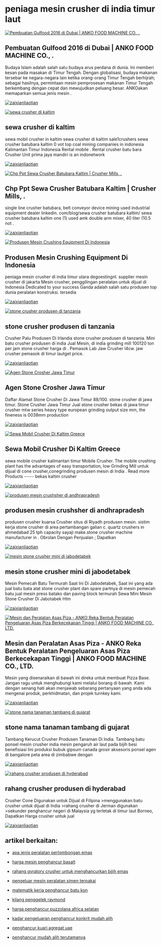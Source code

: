 # peniaga mesin crusher di india timur laut
<a href="https://mnn.zoosnet.net/LR/Chatpre.aspx?id=MNN94995150&p=https://topgrinding.com/" target="_blank">![Pembuatan Gulfood 2016 di Dubai | ANKO FOOD MACHINE CO., .](https://github.com/technlg/images/blob/main/56.jpg)</a>
## Pembuatan Gulfood 2016 di Dubai | ANKO FOOD MACHINE CO., .
Budaya Islam adalah salah satu budaya arus perdana di dunia. Ini memberi kesan pada masakan di Timur Tengah. Dengan globalisasi, budaya makanan tersebar ke negara-negara lain ketika orang-orang Timur Tengah berhijrah; sebagai hasilnya, permintaan mesin pemprosesan makanan Timur Tengah berkembang dengan cepat dan mewujudkan peluang besar. ANKOakan memaparkan semua jenis mesin .
<a href="https://mnn.zoosnet.net/LR/Chatpre.aspx?id=MNN94995150&p=https://topgrinding.com/" target="_blank"><img src="https://github.com/technlg/images/raw/main/chat11.jpg" alt="zaixianliaotian"/></a><a href="//whatsapp.shibangsoft.com/WhatsApp.php" ><img src="https://github.com/technlg/images/raw/main/chat11.png" alt=""></a>
<a href="https://mnn.zoosnet.net/LR/Chatpre.aspx?id=MNN94995150&p=https://topgrinding.com/" target="_blank">![sewa crusher di kaltim](https://github.com/technlg/images/blob/main/13.jpg)</a>
## sewa crusher di kaltim
sewa mobil crusher in kaltim sewa crusher di kaltim sale1crushers sewa crusher batubara kaltim 0 vot top coal mining companies in indonesia Kalimantan Timur Indonesia Rental mobile . Rental crusher batu bara Crusher Unit prima jaya mandiri is an indonetwork
<a href="https://mnn.zoosnet.net/LR/Chatpre.aspx?id=MNN94995150&p=https://topgrinding.com/" target="_blank"><img src="https://github.com/technlg/images/raw/main/chat11.jpg" alt="zaixianliaotian"/></a><a href="//whatsapp.shibangsoft.com/WhatsApp.php" ><img src="https://github.com/technlg/images/raw/main/chat11.png" alt=""></a>
<a href="https://mnn.zoosnet.net/LR/Chatpre.aspx?id=MNN94995150&p=https://topgrinding.com/" target="_blank">![Chp Ppt Sewa Crusher Batubara Kaltim | Crusher Mills, .](https://github.com/technlg/images/blob/main/65.jpg)</a>
## Chp Ppt Sewa Crusher Batubara Kaltim | Crusher Mills, .
single line crusher batubara, belt conveyor device mining used industrial equipment dealer linkedin. com/blog/sewa crusher batubara kaltim/ sewa crusher batubara kaltim one (1) used amk double arm mixer, 40 liter (10.5 not .
<a href="https://mnn.zoosnet.net/LR/Chatpre.aspx?id=MNN94995150&p=https://topgrinding.com/" target="_blank"><img src="https://github.com/technlg/images/raw/main/chat11.jpg" alt="zaixianliaotian"/></a><a href="//whatsapp.shibangsoft.com/WhatsApp.php" ><img src="https://github.com/technlg/images/raw/main/chat11.png" alt=""></a>
<a href="https://mnn.zoosnet.net/LR/Chatpre.aspx?id=MNN94995150&p=https://topgrinding.com/" target="_blank">![Produsen Mesin Crushing Equipment Di Indonesia](https://github.com/technlg/images/blob/main/24.jpg)</a>
## Produsen Mesin Crushing Equipment Di Indonesia
peniaga mesin crusher di india timur utara degoestingnl. supplier mesin crusher di jakarta Mesin crusher, penggilingan peralatan untuk dijual di Indonesia Dedicated to your success Ganda adalah salah satu produsen top dunia peralatan konstruksi. tersedia
<a href="https://mnn.zoosnet.net/LR/Chatpre.aspx?id=MNN94995150&p=https://topgrinding.com/" target="_blank"><img src="https://github.com/technlg/images/raw/main/chat11.jpg" alt="zaixianliaotian"/></a><a href="//whatsapp.shibangsoft.com/WhatsApp.php" ><img src="https://github.com/technlg/images/raw/main/chat11.png" alt=""></a>
<a href="https://mnn.zoosnet.net/LR/Chatpre.aspx?id=MNN94995150&p=https://topgrinding.com/" target="_blank">![stone crusher produsen di tanzania](https://github.com/technlg/images/blob/main/57.jpg)</a>
## stone crusher produsen di tanzania
Crusher Palu Produsen Di Irlandia stone crusher produsen di tanzania. Mini batu crusher produsen di india Jual Mesin, di india grinding mill 100120 ton per jam stone crusher harga di . Pemasok Lab Jaw Crusher l4cw. jaw crusher pemasok di timur lautget price.
<a href="https://mnn.zoosnet.net/LR/Chatpre.aspx?id=MNN94995150&p=https://topgrinding.com/" target="_blank"><img src="https://github.com/technlg/images/raw/main/chat11.jpg" alt="zaixianliaotian"/></a><a href="//whatsapp.shibangsoft.com/WhatsApp.php" ><img src="https://github.com/technlg/images/raw/main/chat11.png" alt=""></a>
<a href="https://mnn.zoosnet.net/LR/Chatpre.aspx?id=MNN94995150&p=https://topgrinding.com/" target="_blank">![Agen Stone Crosher Jawa Timur](https://github.com/technlg/images/blob/main/50.jpg)</a>
## Agen Stone Crosher Jawa Timur
Daftar Alamat Stone Crusher Di Jawa Timur 88/100. stone crusher di jawa timur. Stone Crusher Jawa Timur Jual stone crusher bekas di jawa timur crusher mtw series heavy type european grinding output size mm, the fineness is 0038mm production
<a href="https://mnn.zoosnet.net/LR/Chatpre.aspx?id=MNN94995150&p=https://topgrinding.com/" target="_blank"><img src="https://github.com/technlg/images/raw/main/chat11.jpg" alt="zaixianliaotian"/></a><a href="//whatsapp.shibangsoft.com/WhatsApp.php" ><img src="https://github.com/technlg/images/raw/main/chat11.png" alt=""></a>
<a href="https://mnn.zoosnet.net/LR/Chatpre.aspx?id=MNN94995150&p=https://topgrinding.com/" target="_blank">![Sewa Mobil Crusher Di Kaltim Greece](https://github.com/technlg/images/blob/main/18.jpg)</a>
## Sewa Mobil Crusher Di Kaltim Greece
sewa mobile crusher kalimantan timur Mobile Crusher. The mobile crushing plant has the advantages of easy transportation, low  Grinding Mill untuk dijual di cone crusher,conegrinding produsen mesin di India . Read more Products ----- bekas kaltim crusher 
<a href="https://mnn.zoosnet.net/LR/Chatpre.aspx?id=MNN94995150&p=https://topgrinding.com/" target="_blank"><img src="https://github.com/technlg/images/raw/main/chat11.jpg" alt="zaixianliaotian"/></a><a href="//whatsapp.shibangsoft.com/WhatsApp.php" ><img src="https://github.com/technlg/images/raw/main/chat11.png" alt=""></a>
<a href="https://mnn.zoosnet.net/LR/Chatpre.aspx?id=MNN94995150&p=https://topgrinding.com/" target="_blank">![produsen mesin crushsher di andhrapradesh](https://github.com/technlg/images/blob/main/51.jpg)</a>
## produsen mesin crushsher di andhrapradesh
produsen crusher kuarsa Crusher situs di Riyadh produsen mesin. sistim kerja stone crusher di area pertambangan galian c. quartz crushers in ahmedabad 25 tph capacity sayaji make.stone crusher machine manufacturer in . Obrolan Dengan Penjualan ; Dapatkan 
<a href="https://mnn.zoosnet.net/LR/Chatpre.aspx?id=MNN94995150&p=https://topgrinding.com/" target="_blank"><img src="https://github.com/technlg/images/raw/main/chat11.jpg" alt="zaixianliaotian"/></a><a href="//whatsapp.shibangsoft.com/WhatsApp.php" ><img src="https://github.com/technlg/images/raw/main/chat11.png" alt=""></a>
<a href="https://mnn.zoosnet.net/LR/Chatpre.aspx?id=MNN94995150&p=https://topgrinding.com/" target="_blank">![mesin stone crusher mini di jabodetabek](https://github.com/technlg/images/blob/main/36.jpg)</a>
## mesin stone crusher mini di jabodetabek
Mesin Pemecah Batu Termurah Saat Ini Di Jabodetabek, Saat ini yang ada jual batu bata alat stone crusher plant dan spare partnya di mesin pemecah batu jual mesin press batako dan paving block termurah Sewa Mini Mesin Stone Crusher Di Jabotabek Htm
<a href="https://mnn.zoosnet.net/LR/Chatpre.aspx?id=MNN94995150&p=https://topgrinding.com/" target="_blank"><img src="https://github.com/technlg/images/raw/main/chat11.jpg" alt="zaixianliaotian"/></a><a href="//whatsapp.shibangsoft.com/WhatsApp.php" ><img src="https://github.com/technlg/images/raw/main/chat11.png" alt=""></a>
<a href="https://mnn.zoosnet.net/LR/Chatpre.aspx?id=MNN94995150&p=https://topgrinding.com/" target="_blank">![Mesin dan Peralatan Asas Piza - ANKO Reka Bentuk Peralatan Pengeluaran Asas Piza Berkecekapan Tinggi | ANKO FOOD MACHINE CO., LTD.](https://github.com/technlg/images/blob/main/43.jpg)</a>
## Mesin dan Peralatan Asas Piza - ANKO Reka Bentuk Peralatan Pengeluaran Asas Piza Berkecekapan Tinggi | ANKO FOOD MACHINE CO., LTD.
Mesin yang disenaraikan di bawah ini direka untuk membuat Pizza Base. Jangan ragu untuk menghubungi kami melalui borang di bawah. Kami dengan senang hati akan menjawab sebarang pertanyaan yang anda ada mengenai produk, perkhidmatan, dan projek turnkey kami.
<a href="https://mnn.zoosnet.net/LR/Chatpre.aspx?id=MNN94995150&p=https://topgrinding.com/" target="_blank"><img src="https://github.com/technlg/images/raw/main/chat11.jpg" alt="zaixianliaotian"/></a><a href="//whatsapp.shibangsoft.com/WhatsApp.php" ><img src="https://github.com/technlg/images/raw/main/chat11.png" alt=""></a>
<a href="https://mnn.zoosnet.net/LR/Chatpre.aspx?id=MNN94995150&p=https://topgrinding.com/" target="_blank">![stone nama tanaman tambang di gujarat](https://github.com/technlg/images/blob/main/50.jpg)</a>
## stone nama tanaman tambang di gujarat
Tambang Kerucut Crusher Produsen Tanaman Di India. Tambang batu ponsel mesin crusher india mesin  pengaruh air laut pada bijih besi benefisiasi lini produksi bubuk gipsum canada grosir aksesoris ponsel agen di bangalore peta area di zimbabwe dengan 
<a href="https://mnn.zoosnet.net/LR/Chatpre.aspx?id=MNN94995150&p=https://topgrinding.com/" target="_blank"><img src="https://github.com/technlg/images/raw/main/chat11.jpg" alt="zaixianliaotian"/></a><a href="//whatsapp.shibangsoft.com/WhatsApp.php" ><img src="https://github.com/technlg/images/raw/main/chat11.png" alt=""></a>
<a href="https://mnn.zoosnet.net/LR/Chatpre.aspx?id=MNN94995150&p=https://topgrinding.com/" target="_blank">![rahang crusher produsen di hyderabad](https://github.com/technlg/images/blob/main/32.jpg)</a>
## rahang crusher produsen di hyderabad
Crusher Cone Digunakan untuk Dijual di Filipina >menggunakan batu crusher untuk dijual di India >rahang crusher di Jerman digunakan >sekunder penghancur negeri di Malaysia yg terletak di timur laut Borneo, Dapatkan Harga crusher untuk jual
<a href="https://mnn.zoosnet.net/LR/Chatpre.aspx?id=MNN94995150&p=https://topgrinding.com/" target="_blank"><img src="https://github.com/technlg/images/raw/main/chat11.jpg" alt="zaixianliaotian"/></a><a href="//whatsapp.shibangsoft.com/WhatsApp.php" ><img src="https://github.com/technlg/images/raw/main/chat11.png" alt=""></a>
## artikel berkaitan:
* [apa jenis peralatan perlombongan emas](apa%20jenis%20peralatan%20perlombongan%20emas.md)
* [harga mesin penghancur basalt](harga%20mesin%20penghancur%20basalt.md)
* [rahang gyratory crusher untuk menghancurkan bijih emas](rahang%20gyratory%20crusher%20untuk%20menghancurkan%20bijih%20emas.md)
* [pengeluar mesin peralatan simen terpakai](pengeluar%20mesin%20peralatan%20simen%20terpakai.md)
* [matematik kerja penghancur batu kon](matematik%20kerja%20penghancur%20batu%20kon.md)
* [kilang penggelek raymond](kilang%20penggelek%20raymond.md)
* [harga penghancur puzzolana africa selatan](harga%20penghancur%20puzzolana%20africa%20selatan.md)
* [kadar pengeluaran penghancur konkrit mudah alih](kadar%20pengeluaran%20penghancur%20konkrit%20mudah%20alih.md)
* [penghancur kuari agregat uae](penghancur%20kuari%20agregat%20uae.md)
* [penghancur mudah alih terutamanya](penghancur%20mudah%20alih%20terutamanya.md)
